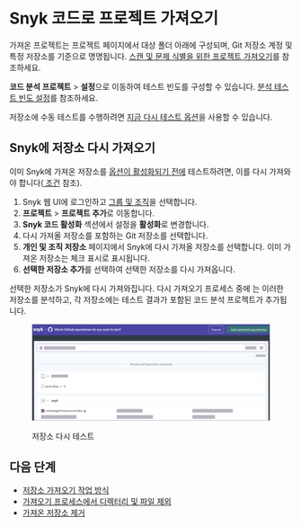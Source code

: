 # Snyk 코드로 프로젝트 가져오기

가져온 프로젝트는 프로젝트 페이지에서 대상 폴더 아래에 구성되며, Git 저장소 계정 및 특정 저장소를 기준으로 명명됩니다. [스캔 및 문제 식별을 위한 프로젝트 가져오기](../../getting-started/#import-a-project-to-scan-and-identify-issues)를 참조하세요.

**코드 분석 프로젝트** > **설정**으로 이동하여 테스트 빈도를 구성할 수 있습니다. [분석 테스트 빈도 설정](../../snyk-admin/snyk-projects/#test-frequency-settings)를 참조하세요.

저장소에 수동 테스트를 수행하려면 [지금 다시 테스트 옵션](manage-code-vulnerabilities/#retesting-code-repository)을 사용할 수 있습니다.

## Snyk에 저장소 다시 가져오기

이미 Snyk에 가져온 저장소를 [옵션이 활성화되기 전에](configure-snyk-code.md#enable-snyk-code-in-snyk-web-ui) 테스트하려면, 이를 다시 가져와야 합니다([ 조건](configure-snyk-code.md#conditions) 참조).

1. Snyk 웹 UI에 로그인하고 [그룹 및 조직](../../snyk-admin/groups-and-organizations/)을 선택합니다.
2. **프로젝트** > **프로젝트 추가**로 이동합니다.
3. **Snyk 코드 활성화** 섹션에서 설정을 **활성화**로 변경합니다.
4. 다시 가져올 저장소를 포함하는 Git 저장소를 선택합니다.
5. **개인 및 조직 저장소** 페이지에서 Snyk에 다시 가져올 저장소를 선택합니다. 이미 가져온 저장소는 체크 표시로 표시됩니다.
6. **선택한 저장소 추가**를 선택하여 선택한 저장소를 다시 가져옵니다.

선택한 저장소가 Snyk에 다시 가져와집니다. 다시 가져오기 프로세스 중에 는 이러한 저장소를 분석하고, 각 저장소에는 테스트 결과가 포함된 코드 분석 프로젝트가 추가됩니다.

<figure><img src="../../.gitbook/assets/Re-test repository.png" alt="저장소 다시 테스트"><figcaption><p>저장소 다시 테스트</p></figcaption></figure>

## 다음 단계

* [저장소 가져오기 작업 방식](../import-project-repository/#how-importing-repositories-works)
* [가져오기 프로세스에서 디렉터리 및 파일 제외](../import-project-repository/exclude-directories-and-files-from-project-import.md)
* [가져온 저장소 제거](../import-project-repository/remove-imported-repository-from-a-project.md)
